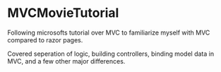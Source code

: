 # MVCMovieTutorial

Following microsofts tutorial over MVC to familiarize myself with MVC compared to razor pages. 

Covered seperation of logic, building controllers, binding model data in MVC, and a few other major differences. 
